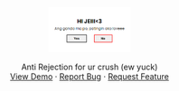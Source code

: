 <div align="center">
  <a href="https://kenzueee.github.io/hands-for-filipinos/">
    <img src="img/readme-3.png" alt="Logo" height="80">
  </a>

  <p align="center">
    Anti Rejection for ur crush (ew yuck)
    <br />
    <a href="https://kenzueee.github.io/loveeeee/">View Demo</a>
    ·
    <a href="https://github.com/Kenzueee/loveeeee/issues">Report Bug</a>
    ·
    <a href="https://github.com/Kenzueee/loveeeee/issues">Request Feature</a>
  </p>
</div>
